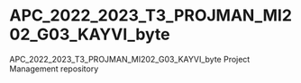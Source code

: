 # APC_2022_2023_T3_PROJMAN_MI202_G03_KAYVI_byte
APC_2022_2023_T3_PROJMAN_MI202_G03_KAYVI_byte Project Management repository
